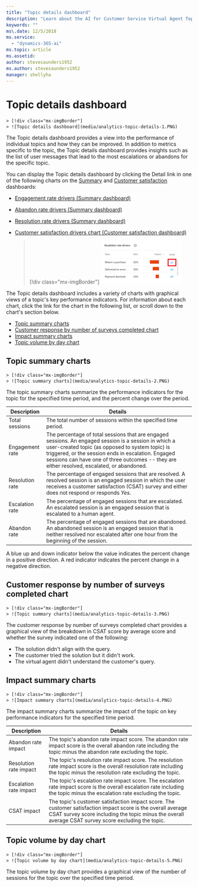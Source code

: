 ```yaml
---
title: "Topic details dashboard"
description: "Learn about the AI for Customer Service Virtual Agent Topic details dashboard."
keywords: ""
ms\.date: 12/5/2018
ms.service:
  - "dynamics-365-ai"
ms.topic: article
ms.assetid: 
author: stevesaunders1952
ms.author: stevesaunders1952
manager: shellyha
---
```


# Topic details dashboard

    > [!div class="mx-imgBorder"]
    > ![Topic details dashboard](media/analytics-topic-details-1.PNG)

The Topic details dashboard provides a view into the performance of individual topics and how they can be improved. In addition to metrics specific to the topic, the Topic details dashboard provides insights such as the list of user messages that lead to the most escalations or abandons for the specific topic.

You can display the Topic details dashboard by clicking the Detail link in one of the following charts on the [Summary](analytics-summary.md) and [Customer satisfaction](analytics-CSAT.md) dashboards:

* [Engagement rate drivers (Summary dashboard)](analytics-summary.md#engagement-rate-drivers-chart)
* [Abandon rate drivers (Summary dashboard)](analytics-summary.md#abandon-rate-drivers-chart)
* [Resolution rate drivers (Summary dashboard)](analytics-summary.md#resolution-rate-drivers-chart)
* [Customer satisfaction drivers chart (Customer satisfaction dashboard)](analytics-CSAT.md#customer-satisfaction-drivers-chart)

    > [!div class="mx-imgBorder"]
    > ![Topic details link](media/analytics-overview-1.PNG)

The Topic details dashboard includes a variety of charts with graphical views of a topic's key performance indicators. For information about each chart, click the link for the chart in the following list, or scroll down to the chart's section below.

* [Topic summary charts](#topic-summary-charts)
* [Customer response by number of surveys completed chart](#customer-response-by-number-of-surveys-completed-chart)
* [Impact summary charts](#impact-summary-charts)
* [Topic volume by day chart](#topic-volume-by-day-chart)

## Topic summary charts

    > [!div class="mx-imgBorder"]
    > ![Topic summary charts](media/analytics-topic-details-2.PNG)

The topic summary charts summarize the performance indicators for the topic for the specified time period, and the percent change over the period.

Description | Details
----------- | -------
Total sessions | The total number of sessions within the specified time period.
Engagement rate | The percentage of total sessions that are engaged sessions. An engaged session is a session in which a user-created topic (as opposed to system topic) is triggered, or the session ends in escalation. Engaged sessions can have one of three outcomes -- they are either resolved, escalated, or abandoned.
Resolution rate | The percentage of engaged sessions that are resolved. A resolved session is an engaged session in which the user receives a customer satisfaction (CSAT) survey and either does not respond or responds *Yes*.
Escalation rate | The percentage of engaged sessions that are escalated. An escalated session is an engaged session that is escalated to a human agent.
Abandon rate | The percentage of engaged sessions that are abandoned. An abandoned session is an engaged session that is neither resolved nor escalated after one hour from the beginning of the session.

A blue up and down indicator below the value indicates the percent change in a positive direction. A red indicator indicates the percent change in a negative direction.

## Customer response by number of surveys completed chart

    > [!div class="mx-imgBorder"]
    > ![Topic summary charts](media/analytics-topic-details-3.PNG)

The customer response by number of surveys completed chart provides a graphical view of the breakdown in CSAT score by average score and whether the survey indicated one of the following:

* The solution didn't align with the query.
* The customer tried the solution but it didn't work.
* The virtual agent didn't understand the customer's query.

## Impact summary charts

    > [!div class="mx-imgBorder"]
    > ![Impact summary charts](media/analytics-topic-details-4.PNG)

The impact summary charts summarize the impact of the topic on key performance indicators for the specified time period.

Description | Details
----------- | -------
Abandon rate impact | The topic's abandon rate impact score. The abandon rate impact score is the overall abandon rate including the topic minus the abandon rate excluding the topic.
Resolution rate impact | The topic's resolution rate impact score. The resolution rate impact score is the overall resolution rate including the topic minus the resolution rate excluding the topic.
Escalation rate impact | The topic's escalation rate impact score. The escalation rate impact score is the overall escalation rate including the topic minus the escalation rate excluding the topic.
CSAT impact | The topic's customer satisfaction impact score. The customer satisfaction impact score is the overall average CSAT survey score including the topic minus the overall average CSAT survey score excluding the topic.

## Topic volume by day chart

    > [!div class="mx-imgBorder"]
    > ![Topic volume by day chart](media/analytics-topic-details-5.PNG)

The topic volume by day chart provides a graphical view of the number of sessions for the topic over the specified time period.
